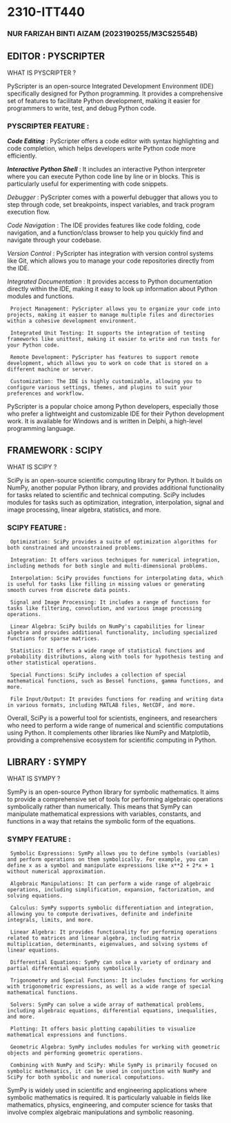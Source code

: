 # 2310-ITT440

### NUR FARIZAH BINTI AIZAM (2023190255/M3CS2554B)

## EDITOR : PYSCRIPTER

WHAT IS PYSCRIPTER ?

PyScripter is an open-source Integrated Development Environment (IDE) specifically designed for Python programming. It provides a comprehensive set of features to facilitate Python development, making it easier for programmers to write, test, and debug Python code.

### PYSCRIPTER FEATURE :

_**Code Editing**_ : PyScripter offers a code editor with syntax highlighting and code completion, which helps developers write Python code more efficiently.

_**Interactive Python Shell**_ : It includes an interactive Python interpreter where you can execute Python code line by line or in blocks. This is particularly useful for experimenting with code snippets.

_Debugger_ : PyScripter comes with a powerful debugger that allows you to step through code, set breakpoints, inspect variables, and track program execution flow.

_Code Navigation_ : The IDE provides features like code folding, code navigation, and a function/class browser to help you quickly find and navigate through your codebase.

_Version Control_ : PyScripter has integration with version control systems like Git, which allows you to manage your code repositories directly from the IDE.

_Integrated Documentation_ : It provides access to Python documentation directly within the IDE, making it easy to look up information about Python modules and functions.

     Project Management: PyScripter allows you to organize your code into projects, making it easier to manage multiple files and directories within a cohesive development environment.

     Integrated Unit Testing: It supports the integration of testing frameworks like unittest, making it easier to write and run tests for your Python code.

     Remote Development: PyScripter has features to support remote development, which allows you to work on code that is stored on a different machine or server.

     Customization: The IDE is highly customizable, allowing you to configure various settings, themes, and plugins to suit your preferences and workflow.

PyScripter is a popular choice among Python developers, especially those who prefer a lightweight and customizable IDE for their Python development work. It is available for Windows and is written in Delphi, a high-level programming language.

## FRAMEWORK : SCIPY

WHAT IS SCIPY ?

SciPy is an open-source scientific computing library for Python. It builds on NumPy, another popular Python library, and provides additional functionality for tasks related to scientific and technical computing. SciPy includes modules for tasks such as optimization, integration, interpolation, signal and image processing, linear algebra, statistics, and more.

### SCIPY FEATURE :

     Optimization: SciPy provides a suite of optimization algorithms for both constrained and unconstrained problems.

     Integration: It offers various techniques for numerical integration, including methods for both single and multi-dimensional problems.

     Interpolation: SciPy provides functions for interpolating data, which is useful for tasks like filling in missing values or generating smooth curves from discrete data points.

     Signal and Image Processing: It includes a range of functions for tasks like filtering, convolution, and various image processing operations.

     Linear Algebra: SciPy builds on NumPy's capabilities for linear algebra and provides additional functionality, including specialized functions for sparse matrices.

     Statistics: It offers a wide range of statistical functions and probability distributions, along with tools for hypothesis testing and other statistical operations.

     Special Functions: SciPy includes a collection of special mathematical functions, such as Bessel functions, gamma functions, and more.

     File Input/Output: It provides functions for reading and writing data in various formats, including MATLAB files, NetCDF, and more.

Overall, SciPy is a powerful tool for scientists, engineers, and researchers who need to perform a wide range of numerical and scientific computations using Python. It complements other libraries like NumPy and Matplotlib, providing a comprehensive ecosystem for scientific computing in Python.


## LIBRARY : SYMPY

WHAT IS SYMPY ?

SymPy is an open-source Python library for symbolic mathematics. It aims to provide a comprehensive set of tools for performing algebraic operations symbolically rather than numerically. This means that SymPy can manipulate mathematical expressions with variables, constants, and functions in a way that retains the symbolic form of the equations.

### SYMPY FEATURE :

     Symbolic Expressions: SymPy allows you to define symbols (variables) and perform operations on them symbolically. For example, you can define x as a symbol and manipulate expressions like x**2 + 2*x + 1 without numerical approximation.

     Algebraic Manipulations: It can perform a wide range of algebraic operations, including simplification, expansion, factorization, and solving equations.

     Calculus: SymPy supports symbolic differentiation and integration, allowing you to compute derivatives, definite and indefinite integrals, limits, and more.

     Linear Algebra: It provides functionality for performing operations related to matrices and linear algebra, including matrix multiplication, determinants, eigenvalues, and solving systems of linear equations.

     Differential Equations: SymPy can solve a variety of ordinary and partial differential equations symbolically.

     Trigonometry and Special Functions: It includes functions for working with trigonometric expressions, as well as a wide range of special mathematical functions.

     Solvers: SymPy can solve a wide array of mathematical problems, including algebraic equations, differential equations, inequalities, and more.

     Plotting: It offers basic plotting capabilities to visualize mathematical expressions and functions.

     Geometric Algebra: SymPy includes modules for working with geometric objects and performing geometric operations.

     Combining with NumPy and SciPy: While SymPy is primarily focused on symbolic mathematics, it can be used in conjunction with NumPy and SciPy for both symbolic and numerical computations.

SymPy is widely used in scientific and engineering applications where symbolic mathematics is required. It is particularly valuable in fields like mathematics, physics, engineering, and computer science for tasks that involve complex algebraic manipulations and symbolic reasoning.

